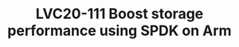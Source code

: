 ---
categories:
- lvc20
description: Arm servers, an important player in data center technology, are well
  suited for storage workloads. It's critical to explore techniques to improve storage
  performance on Arm servers. This session shares practices to boost storage IO performance
  on Arm servers with SPDK, which get extremely high performance with techniques of
  running at user level, Poll Mode Drivers (PMDs) and shared-nothing design.<br />
  We have done much work to dig what SPDK brings for Arm servers, including using
  SPDK NVMe-over-RDMA to access remote NVMe devices, using SPDK OCF to enhance the
  low speed devices and SPDK Vhost to improve the IOs of virtual machines. And we
  collect many exciting profiling data to share. Besides, optimization has been made
  in base64, CRC and atomic operations utilizing Arm hardware features, which are
  also meaningful to other projects optimization on Arm.<br />
image: /assets/images/featured-images/lvc20/LVC20-111.png
session_id: LVC20-111
session_room: DataCenter
session_slot:
  end_time: 2020-09-22 13:50
  start_time: 2020-09-22 13:25
session_speakers:
- speaker_bio: Richael is software engineer from Arm. She has strong expertise in
    cloud storage technology, covering NVMe-oF, kernel, distribute storage system
    and solutions.&lt;br /&gt; Richael has rich experience in workloads profiling,
    tuning and optimization on Arm. As an active contributor to open source community,
    Richael is now focusing on SPDK and Ceph projects.
  speaker_company: arm
  speaker_image: http://avatars.sched.co/3/db/10401313/avatar.jpg.320x320px.jpg?a44
  speaker_name: richael zhuang
  speaker_position: software engineer
  speaker_role: attendee, speaker
session_track: Data Center
tag: session
tags: Data Center
title: LVC20-111 Boost storage performance using SPDK on Arm
---